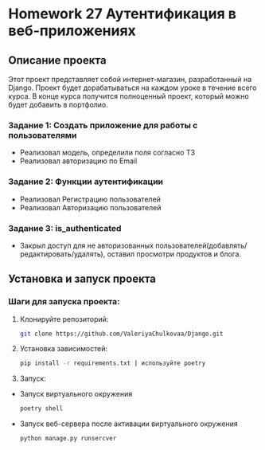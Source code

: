 # Homework 27 Аутентификация в веб-приложениях

## Описание проекта
Этот проект представляет собой интернет-магазин, разработанный на Django. Проект будет дорабатываться на каждом уроке в течение всего курса. В конце курса получится полноценный проект, который можно будет добавить в портфолио.


### Задание 1: Создать приложение для работы с пользователями 

- Реализовал модель, определили поля согласно ТЗ
- Реализовал авторизацию по Email

### Задание 2: Функции аутентификации

- Реализовал Регистрацию пользователей
- Реализовал Авторизацию пользователей

### Задание 3: is_authenticated

- Закрыл доступ для не авторизованных пользователей(добавлять/редактировать/удалять), оставил просмотри продуктов и блога.


## Установка и запуск проекта

### Шаги для запуска проекта:
1. Клонируйте репозиторий:
   ```bash
   git clone https://github.com/ValeriyaChulkovaa/Django.git
   
2. Установка зависимостей:
    ```bash
   pip install -r requirements.txt | используйте poetry
   
3. Запуск:
- Запуск виртуального окружения
    ```bash
  poetry shell

- Запуск веб-сервера после активации виртуального окружения
    ```bash
  python manage.py runsercver
   